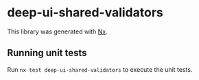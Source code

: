 # deep-ui-shared-validators

This library was generated with [Nx](https://nx.dev).

## Running unit tests

Run `nx test deep-ui-shared-validators` to execute the unit tests.
